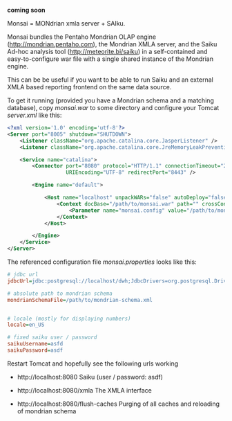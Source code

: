 
**coming soon**

Monsai = MONdrian xmla server + SAIku.

Monsai bundles the Pentaho Mondrian OLAP engine (http://mondrian.pentaho.com), the Mondrian XMLA server, and the Saiku Ad-hoc analysis tool (http://meteorite.bi/saiku) in a self-contained and easy-to-configure war file with a single shared instance of the Mondrian engine.

This can be be useful if you want to be able to run Saiku and an external XMLA based reporting frontend on the same data source. 

To get it running (provided you have a Mondrian schema and a matching database), copy *monsai.war* to some directory and configure your Tomcat *server.xml* like this:

```xml
<?xml version='1.0' encoding='utf-8'?>
<Server port="8005" shutdown="SHUTDOWN">
    <Listener className="org.apache.catalina.core.JasperListener" />
    <Listener className="org.apache.catalina.core.JreMemoryLeakPreventionListener" />

    <Service name="catalina">
        <Connector port="8080" protocol="HTTP/1.1" connectionTimeout="20000"
                   URIEncoding="UTF-8" redirectPort="8443" />

        <Engine name="default">

            <Host name="localhost" unpackWARs="false" autoDeploy="false">
                <Context docBase="/path/to/monsai.war" path="" crossContext="true" swallowOutput="true" reloadable="false" >
                    <Parameter name="monsai.config" value="/path/to/monsai.properties" override="false"/>
                </Context>
            </Host>

        </Engine>
    </Service>
</Server>
```

The referenced configuration file *monsai.properties* looks like this:

```ini
# jdbc url
jdbcUrl=jdbc:postgresql://localhost/dwh;JdbcDrivers=org.postgresql.Driver;JdbcUser=user

# absolute path to mondrian schema
mondrianSchemaFile=/path/to/mondrian-schema.xml


# locale (mostly for displaying numbers)
locale=en_US

# fixed saiku user / password
saikuUsername=asfd
saikuPassword=asdf
```


Restart Tomcat and hopefully see the following urls working

- http://localhost:8080 Saiku (user / password: asdf)

- http://localhost:8080/xmla The XMLA interface

- http://localhost:8080/flush-caches Purging of all caches and reloading of mondrian schema


